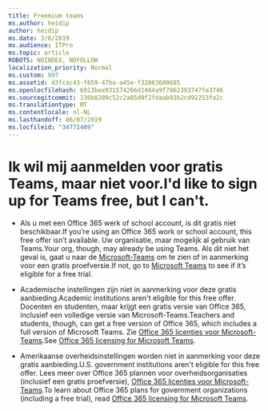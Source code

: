 ```yaml
---
title: Freemium teams
ms.author: heidip
author: heidip
ms.date: 3/6/2019
ms.audience: ITPro
ms.topic: article
ROBOTS: NOINDEX, NOFOLLOW
localization_priority: Normal
ms.custom: 997
ms.assetid: d3fcac43-f659-47ba-a45e-f32863680685
ms.openlocfilehash: 6913bee931574266d1464a9f7862393747fe3746
ms.sourcegitcommit: 136b8209c52c2a05d0f2fdaab93b2cd92253fa2c
ms.translationtype: MT
ms.contentlocale: nl-NL
ms.lasthandoff: 06/07/2019
ms.locfileid: "34771409"
---
```

# <a name="id-like-to-sign-up-for-teams-free-but-i-cant"></a><span data-ttu-id="5930e-102">Ik wil mij aanmelden voor gratis Teams, maar niet voor.</span><span class="sxs-lookup"><span data-stu-id="5930e-102">I'd like to sign up for Teams free, but I can't.</span></span>

- <span data-ttu-id="5930e-103">Als u met een Office 365 werk of school account, is dit gratis niet beschikbaar.</span><span class="sxs-lookup"><span data-stu-id="5930e-103">If you’re using an Office 365 work or school account, this free offer isn’t available.</span></span> <span data-ttu-id="5930e-104">Uw organisatie, maar mogelijk al gebruik van Teams.</span><span class="sxs-lookup"><span data-stu-id="5930e-104">Your org, though, may already be using Teams.</span></span> <span data-ttu-id="5930e-105">Als dit niet het geval is, gaat u naar de [Microsoft-Teams](https://products.office.com/microsoft-teams/group-chat-software) om te zien of in aanmerking voor een gratis proefversie.</span><span class="sxs-lookup"><span data-stu-id="5930e-105">If not, go to [Microsoft Teams](https://products.office.com/microsoft-teams/group-chat-software) to see if it’s eligible for a free trial.</span></span>

- <span data-ttu-id="5930e-106">Academische instellingen zijn niet in aanmerking voor deze gratis aanbieding.</span><span class="sxs-lookup"><span data-stu-id="5930e-106">Academic institutions aren't eligible for this free offer.</span></span> <span data-ttu-id="5930e-107">Docenten en studenten, maar krijgt een gratis versie van Office 365, inclusief een volledige versie van Microsoft-Teams.</span><span class="sxs-lookup"><span data-stu-id="5930e-107">Teachers and students, though, can get a free version of Office 365, which includes a full version of Microsoft Teams.</span></span> <span data-ttu-id="5930e-108">Zie [Office 365 licenties voor Microsoft-Teams](https://docs.microsoft.com/microsoftteams/office-365-licensing).</span><span class="sxs-lookup"><span data-stu-id="5930e-108">See [Office 365 licensing for Microsoft Teams](https://docs.microsoft.com/microsoftteams/office-365-licensing).</span></span>

- <span data-ttu-id="5930e-109">Amerikaanse overheidsinstellingen worden niet in aanmerking voor deze gratis aanbieding.</span><span class="sxs-lookup"><span data-stu-id="5930e-109">U.S. government institutions aren't eligible for this free offer.</span></span> <span data-ttu-id="5930e-110">Lees meer over Office 365 plannen voor overheidsorganisaties (inclusief een gratis proefversie), [Office 365 licenties voor Microsoft-Teams](https://docs.microsoft.com/microsoftteams/office-365-licensing).</span><span class="sxs-lookup"><span data-stu-id="5930e-110">To learn about Office 365 plans for government organizations (including a free trial), read [Office 365 licensing for Microsoft Teams](https://docs.microsoft.com/microsoftteams/office-365-licensing).</span></span>


